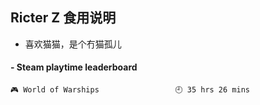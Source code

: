 ## Ricter Z 食用说明
- 喜欢猫猫，是个冇猫孤儿

<!-- steam-box start -->
#### - Steam playtime leaderboard
```text
🎮 World of Warships                 🕘 35 hrs 26 mins
```
<!-- Powered by https://github.com/YouEclipse/steam-box . -->
<!-- steam-box end -->
